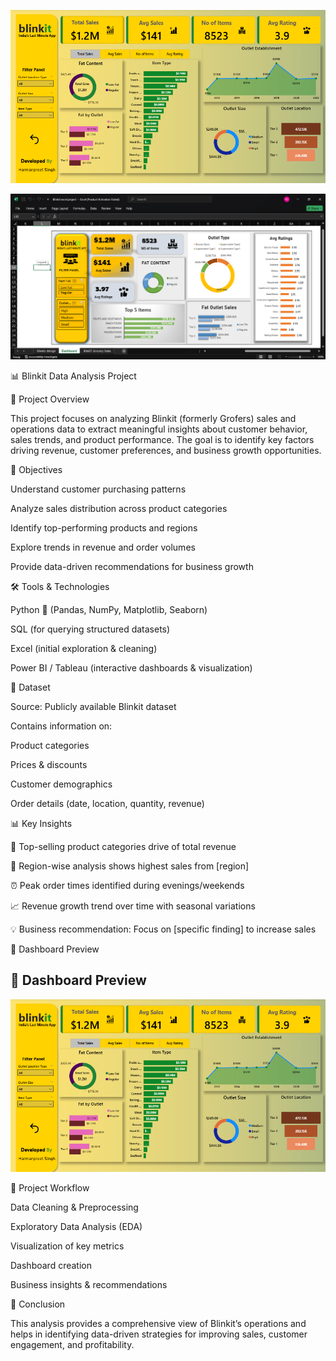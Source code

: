 ![Blinkit Dashboard](blinkit%20project%20data%20analysis/dashboard.png)



![excel](https://github.com/harmanpreet07/BLINKIT-DATA-ANALYSIS/blob/main/excel%20dashboard.png)






📊 Blinkit Data Analysis Project


📌 Project Overview

This project focuses on analyzing Blinkit (formerly Grofers) sales and operations data to extract meaningful insights about customer behavior, sales trends, and product performance. The goal is to identify key factors driving revenue, customer preferences, and business growth opportunities.



🎯 Objectives

Understand customer purchasing patterns

Analyze sales distribution across product categories

Identify top-performing products and regions

Explore trends in revenue and order volumes

Provide data-driven recommendations for business growth




🛠️ Tools & Technologies



Python 🐍 (Pandas, NumPy, Matplotlib, Seaborn)

SQL (for querying structured datasets)

Excel (initial exploration & cleaning)

Power BI / Tableau (interactive dashboards & visualization)

📂 Dataset

Source: Publicly available Blinkit dataset

Contains information on:

Product categories

Prices & discounts

Customer demographics

Order details (date, location, quantity, revenue)

📊 Key Insights

🥇 Top-selling product categories drive  of total revenue

📍 Region-wise analysis shows highest sales from [region]

⏰ Peak order times identified during evenings/weekends

📈 Revenue growth trend over time with seasonal variations

💡 Business recommendation: Focus on [specific finding] to increase sales

📸 Dashboard Preview

## 📸 Dashboard Preview  
![Blinkit Dashboard](blinkit%20project%20data%20analysis/dashboard.png)



🚀 Project Workflow

Data Cleaning & Preprocessing

Exploratory Data Analysis (EDA)

Visualization of key metrics

Dashboard creation

Business insights & recommendations

📌 Conclusion

This analysis provides a comprehensive view of Blinkit’s operations and helps in identifying data-driven strategies for improving sales, customer engagement, and profitability.
